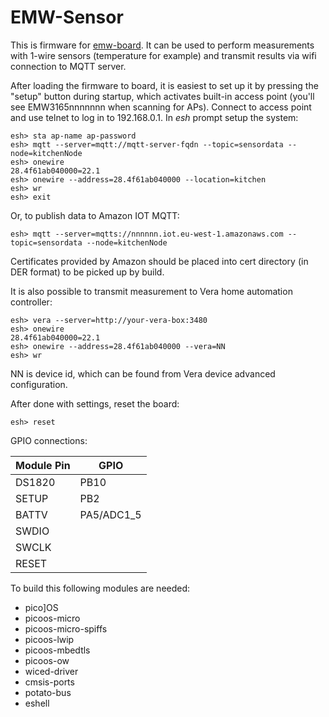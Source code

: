 EMW-Sensor
=========

This is firmware for [emw-board][1]. It can be used to perform measurements
with 1-wire sensors (temperature for example) and transmit results via wifi connection
to MQTT server.

After loading the firmware to board, it is easiest to set up it
by pressing the "setup" button during startup, which activates built-in
access point (you'll see EMW3165nnnnnnn when scanning for APs). 
Connect to access point and use telnet to log in to 192.168.0.1.
In _esh_ prompt setup the system:

```
esh> sta ap-name ap-password
esh> mqtt --server=mqtt://mqtt-server-fqdn --topic=sensordata --node=kitchenNode
esh> onewire
28.4f61ab040000=22.1
esh> onewire --address=28.4f61ab040000 --location=kitchen
esh> wr
esh> exit
```

Or, to publish data to Amazon IOT MQTT:

```
esh> mqtt --server=mqtts://nnnnnn.iot.eu-west-1.amazonaws.com --topic=sensordata --node=kitchenNode
```

Certificates provided by Amazon should be placed into cert directory (in DER format) to be picked
up by build.

It is also possible to transmit measurement to Vera home automation controller:

```
esh> vera --server=http://your-vera-box:3480
esh> onewire
28.4f61ab040000=22.1
esh> onewire --address=28.4f61ab040000 --vera=NN
esh> wr
```

NN is device id, which can be found from Vera device advanced configuration.
 
After done with settings, reset the board:

```
esh> reset
```

GPIO connections:

| Module Pin | GPIO                                    |
|------------|-----------------------------------------|
| DS1820     | PB10                                    |
| SETUP      | PB2                                     |
| BATTV      | PA5/ADC1_5                              |
| SWDIO      |                                         |
| SWCLK      |                                         |
| RESET      |                                         |

To build this following modules are needed:

* pico]OS
* picoos-micro
* picoos-micro-spiffs
* picoos-lwip
* picoos-mbedtls
* picoos-ow
* wiced-driver
* cmsis-ports
* potato-bus
* eshell

[1]: https://github.com/AriZuu/emw-board
